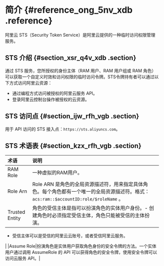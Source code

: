 # 简介 {#reference_ong_5nv_xdb .reference}

阿里云 STS（Security Token Service）是阿里云提供的一种临时访问权限管理服务。

## STS 介绍 {#section_xsr_q4v_xdb .section}

通过 STS 服务，您所授权的身份主体（RAM 用户、RAM 用户组或 RAM 角色）可以获取一个自定义时效和访问权限的临时访问令牌。STS令牌持有者可以通过以下方式访问阿里云资源：

-   通过编程方式访问被授权的阿里云服务 API。
-   登录阿里云控制台操作被授权的云资源。

## STS 访问点 {#section_ijw_rfh_vgb .section}

用于 API 访问的 STS 接入点：`https://sts.aliyuncs.com`。

## STS 术语表 {#section_kzx_rfh_vgb .section}

|术语|说明|
|:-|:-|
|RAM Role|一种虚拟的RAM用户。|
|Role Arn|Role ARN 是角色的全局资源描述符，用来指定具体角色。每个角色都有一个唯一的全局资源描述符。格式：`acs:ram::$accountID:role/$roleName` 。|
|Trusted Entity|角色的受信主体是指可以扮演角色的实体用户身份。-   创建角色时必须指定受信主体，角色只能被受信的主体扮演。
-   受信主体可以是受信的阿里云云账号，或者受信阿里云服务。

|
|Assume Role|扮演角色是实体用户获取角色身份的安全令牌的方法。一个实体用户通过调用 AssumeRole 的 API 可以获得角色的安全令牌，使用安全令牌可以访问云服务 API。|

